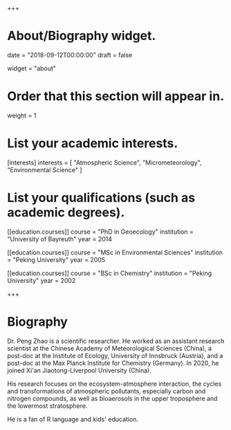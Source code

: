 +++
# About/Biography widget.

date = "2018-09-12T00:00:00"
draft = false

widget = "about"

# Order that this section will appear in.
weight = 1

# List your academic interests.
[interests]
  interests = [
    "Atmospheric Science",
    "Micrometeorology",
    "Environmental Science"
  ]

# List your qualifications (such as academic degrees).
[[education.courses]]
  course = "PhD in Geoecology"
  institution = "University of Bayreuth"
  year = 2014

[[education.courses]]
  course = "MSc in Environmental Sciences"
  institution = "Peking University"
  year = 2005

[[education.courses]]
  course = "BSc in Chemistry"
  institution = "Peking University"
  year = 2002
 
+++

# Biography

Dr. Peng Zhao is a scientific researcher. He worked as an assistant research scientist at the Chinese Academy of Meteorological Sciences (China), a post-doc at the Institute of Ecology, University of Innsbruck (Austria), and a post-doc at the Max Planck Institute for Chemistry (Germany). In 2020, he joined Xi'an Jiaotong-Liverpool University (China).

His research focuses on the ecosystem-atmosphere interaction, the cycles and transformations of atmospheric pollutants, especially carbon and nitrogen compounds, as well as bioaerosols in the upper troposphere and the lowermost stratosphere.

He is a fan of R language and kids' education.
